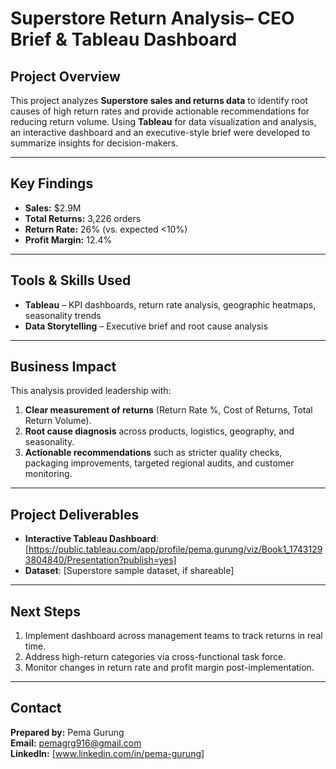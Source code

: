 # Superstore Return Analysis– CEO Brief & Tableau Dashboard

## Project Overview
This project analyzes **Superstore sales and returns data** to identify root causes of high return rates and provide actionable recommendations for reducing return volume. Using **Tableau** for data visualization and analysis, an interactive dashboard and an executive-style brief were developed to summarize insights for decision-makers.

---

## Key Findings
- **Sales:** $2.9M  
- **Total Returns:** 3,226 orders  
- **Return Rate:** 26% (vs. expected <10%)  
- **Profit Margin:** 12.4%  

---

## Tools & Skills Used
- **Tableau** – KPI dashboards, return rate analysis, geographic heatmaps, seasonality trends  
- **Data Storytelling** – Executive brief and root cause analysis

---

## Business Impact
This analysis provided leadership with:  
1. **Clear measurement of returns** (Return Rate %, Cost of Returns, Total Return Volume).  
2. **Root cause diagnosis** across products, logistics, geography, and seasonality.  
3. **Actionable recommendations** such as stricter quality checks, packaging improvements, targeted regional audits, and customer monitoring.

---

## Project Deliverables
- **Interactive Tableau Dashboard**: [https://public.tableau.com/app/profile/pema.gurung/viz/Book1_17431293804840/Presentation?publish=yes]   
- **Dataset**: [Superstore sample dataset, if shareable]

---

## Next Steps
1. Implement dashboard across management teams to track returns in real time.  
2. Address high-return categories via cross-functional task force.  
3. Monitor changes in return rate and profit margin post-implementation.

---

## Contact
**Prepared by:** Pema Gurung  
**Email:** pemagrg916@gmail.com  
**LinkedIn:** [www.linkedin.com/in/pema-gurung]


